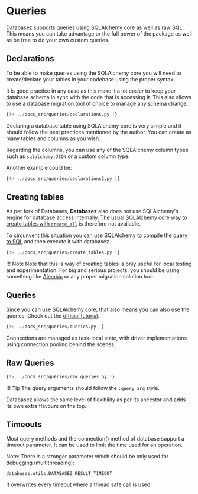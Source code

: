 # Queries

Databasez supports queries using SQLAlchemy core as well as raw SQL. This means you can take
advantage or the full power of the package as well as be free to do your own custom queries.

## Declarations

To be able to make queries using the SQLAlchemy core you will need to create/declare your tables
in your codebase using the proper syntax.

It is good practice in any case as this make it a lot easier to keep your database schema in sync
with the code that is accessing it. This also allows to use a database migration tool of choice to
manage any schema change.

```python
{!> ../docs_src/queries/declarations.py !}
```

Declaring a database table using SQLAlchemy core is very simple and it should follow the best
practices mentioned by the author. You can create as many tables and columns as you wish.

Regarding the columns, you can use any of the SQLAlchemy column types such as `sqlalchemy.JSON`
or a custom column type.

Another example could be:

```python hl_lines="11"
{!> ../docs_src/queries/declarations2.py !}
```

## Creating tables

As per fork of Databases, **Databasez** also does not use SQLAlchemy's engine for database access
internally. [The usual SQLAlchemy core way to create tables with `create_all`](https://docs.sqlalchemy.org/en/20/core/metadata.html#sqlalchemy.schema.MetaData.create_all)
is therefore not available.

To circunvent this situation you can use SQLAlchemy to [compile the query to SQL](https://docs.sqlalchemy.org/en/20/faq/sqlexpressions.html#how-do-i-render-sql-expressions-as-strings-possibly-with-bound-parameters-inlined) and then
execute it with databasez.

```python
{!> ../docs_src/queries/create_tables.py !}
```

!!! Note
    Note that this is way of creating tables is only useful for local testing and experimentation.
    For big and serious projects, you should be using something like
    [Alembic](https://alembic.sqlalchemy.org/en/latest/) or any proper migration solution tool.

## Queries

Since you can use [SQLAlchemy core](https://docs.sqlalchemy.org/en/20/core/), that also means you
can also use the queries. Check out the [official tutorial](https://docs.sqlalchemy.org/en/20/tutorial/).

```python
{!> ../docs_src/queries/queries.py !}
```

Connections are managed as task-local state, with driver implementations using connection pooling
behind the scenes.

## Raw Queries

```python
{!> ../docs_src/queries/raw_queries.py !}
```

!!! Tip
    The query arguments should follow the `:query_arg` style.

Databasez allows the same level of flexibility as per its ancestor and adds its own extra flavours
on the top.


## Timeouts

Most query methods and the connection() method of database support a timeout parameter.
It can be used to limit the time used for an operation.

Note: There is a stronger parameter which should be only used for debugging (multithreading):

`databasez.utils.DATABASEZ_RESULT_TIMEOUT`

It overwrites every timeout where a thread safe call is used.
